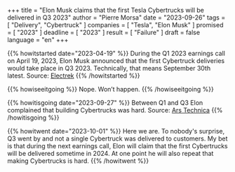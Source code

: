 +++
title     			= "Elon Musk claims that the first Tesla Cybertrucks will be delivered in Q3 2023"
author  		  = "Pierre Morsa"
date 		      = "2023-09-26"
tags			 		= [ "Delivery", "Cybertruck" ]
companies			= [ "Tesla", "Elon Musk" ]
promised			= [ "2023" ]
deadline				= [ "2023" ]
result					= [ "Failure" ]
draft      		= false
language				= "en"
+++

{{% howitstarted date="2023-04-19" %}}
During the Q1 2023 earnings call on April 19, 2023, Elon Musk announced that the first Cybertruck deliveries would take place in Q3 2023. Technically, that means September 30th latest. Source: [Electrek](https://electrek.co/2023/04/19/elon-musk-announces-tesla-cybertruck-delivery-event/)
{{% /howitstarted %}}

<!--more-->

{{% howiseeitgoing %}}
Nope. Won’t happen.
{{% /howiseeitgoing %}}

{{% howitisgoing date="2023-09-27" %}}
Between Q1 and Q3 Elon complained that building Cybertrucks was hard. Source: [Ars Technica](https://arstechnica.com/cars/2023/08/tesla-cybertrucks-bad-build-quality-shows-up-like-a-sore-thumb-musk-says/)
{{% /howitisgoing %}}

{{% howitwent date="2023-10-01" %}}
Here we are. To nobody's surprise, Q3 went by and not a single Cybertruck was delivered to customers. My bet is that during the next earnings call, Elon will claim that the first Cybertrucks will be delivered sometime in 2024. At one point he will also repeat that making Cybertrucks is hard.
{{% /howitwent %}}
